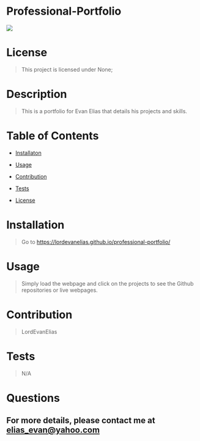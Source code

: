 # Professional-Portfolio

  <img src="https://img.shields.io/badge/license-None-blue.svg">
   
  
  # License 
  
  > This project is licensed under None;
  
  # Description

> This is a portfolio for Evan Elias that details his projects and skills.

# Table of Contents

- [Installaton](#installation)
- [Usage](#usage)
- [Contribution](#contribution)
- [Tests](#tests)

- [License](#license)

# Installation

> Go to https://lordevanelias.github.io/professional-portfolio/

# Usage

> Simply load the webpage and click on the projects to see the Github repositories or live webpages.

# Contribution

> LordEvanElias

# Tests

> N/A

# Questions

## For more details, please contact me at elias_evan@yahoo.com
